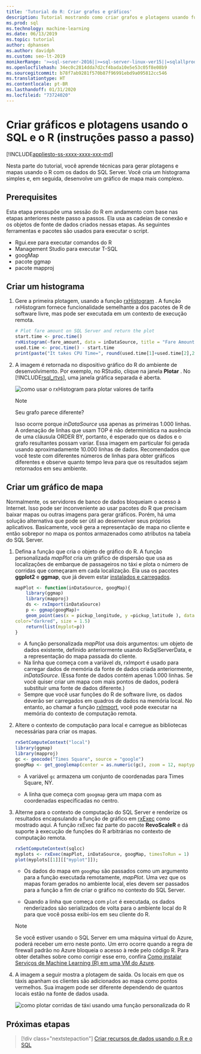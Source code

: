 ```yaml
---
title: 'Tutorial do R: Criar grafos e gráficos'
description: Tutorial mostrando como criar grafos e plotagens usando funções de linguagem do R no SQL Server.
ms.prod: sql
ms.technology: machine-learning
ms.date: 06/13/2019
ms.topic: tutorial
author: dphansen
ms.author: davidph
ms.custom: seo-lt-2019
monikerRange: '>=sql-server-2016||>=sql-server-linux-ver15||=sqlallproducts-allversions'
ms.openlocfilehash: 34ec0c2814dda7d2cf4bada10e5e53c05f8e08b9
ms.sourcegitcommit: b78f7ab9281f570b87f96991ebd9a095812cc546
ms.translationtype: HT
ms.contentlocale: pt-BR
ms.lasthandoff: 01/31/2020
ms.locfileid: "73724020"
---
```

# <a name="create-graphs-and-plots-using-sql-and-r-walkthrough"></a>Criar gráficos e plotagens usando o SQL e o R (instruções passo a passo)
[!INCLUDE[appliesto-ss-xxxx-xxxx-xxx-md](../../includes/appliesto-ss-xxxx-xxxx-xxx-md.md)]

Nesta parte do tutorial, você aprende técnicas para gerar plotagens e mapas usando o R com os dados do SQL Server. Você cria um histograma simples e, em seguida, desenvolve um gráfico de mapa mais complexo.

## <a name="prerequisites"></a>Prerequisites

Esta etapa pressupõe uma sessão do R em andamento com base nas etapas anteriores neste passo a passos. Ela usa as cadeias de conexão e os objetos de fonte de dados criados nessas etapas. As seguintes ferramentas e pacotes são usados para executar o script.

+ Rgui.exe para executar comandos do R
+ Management Studio para executar T-SQL
+ googMap
+ pacote ggmap
+ pacote mapproj

## <a name="create-a-histogram"></a>Criar um histograma

1. Gere a primeira plotagem, usando a função [rxHistogram](https://docs.microsoft.com/r-server/r-reference/revoscaler/rxdatasource) .  A função rxHistogram fornece funcionalidade semelhante a dos pacotes de R de software livre, mas pode ser executada em um contexto de execução remota.

    ```R
    # Plot fare amount on SQL Server and return the plot
    start.time <- proc.time()
    rxHistogram(~fare_amount, data = inDataSource, title = "Fare Amount Histogram")
    used.time <- proc.time() - start.time
    print(paste("It takes CPU Time=", round(used.time[1]+used.time[2],2), " seconds, Elapsed Time=", round(used.time[3],2), " seconds to generate plot.", sep=""))
    ```

2. A imagem é retornada no dispositivo gráfico do R do ambiente de desenvolvimento.  Por exemplo, no RStudio, clique na janela **Plotar** .  No [!INCLUDE[rsql_rtvs](../../includes/rsql-rtvs-md.md)], uma janela gráfica separada é aberta.

    ![como usar o rxHistogram para plotar valores de tarifa](media/rsql-e2e-rxhistogramresult.png "como usar o rxHistogram para plotar valores de tarifa")

    > [!NOTE]
    > Seu grafo parece diferente?
    >  
    > Isso ocorre porque _inDataSource_ usa apenas as primeiras 1.000 linhas. A ordenação de linhas que usam TOP é não determinística na ausência de uma cláusula ORDER BY, portanto, é esperado que os dados e o grafo resultantes possam variar.
    > Essa imagem em particular foi gerada usando aproximadamente 10.000 linhas de dados. Recomendados que você teste com diferentes números de linhas para obter gráficos diferentes e observe quanto tempo leva para que os resultados sejam retornados em seu ambiente.

## <a name="create-a-map-plot"></a>Criar um gráfico de mapa

Normalmente, os servidores de banco de dados bloqueiam o acesso à Internet. Isso pode ser inconveniente ao usar pacotes do R que precisam baixar mapas ou outras imagens para gerar gráficos. Porém, há uma solução alternativa que pode ser útil ao desenvolver seus próprios aplicativos. Basicamente, você gera a representação de mapa no cliente e então sobrepor no mapa os pontos armazenados como atributos na tabela do SQL Server.

1. Defina a função que cria o objeto de gráfico do R. A função personalizada *mapPlot* cria um gráfico de dispersão que usa as localizações de embarque de passageiros no táxi e plota o número de corridas que começaram em cada localização. Ela usa os pacotes **ggplot2** e **ggmap**, que já devem estar [instalados e carregados](walkthrough-data-science-end-to-end-walkthrough.md#add-packages).

    ```R
    mapPlot <- function(inDataSource, googMap){
        library(ggmap)
        library(mapproj)
        ds <- rxImport(inDataSource)
        p <- ggmap(googMap)+
        geom_point(aes(x = pickup_longitude, y =pickup_latitude ), data=ds, alpha =.5,
    color="darkred", size = 1.5)
        return(list(myplot=p))
    }
    ```

    + A função personalizada *mapPlot* usa dois argumentos: um objeto de dados existente, definido anteriormente usando RxSqlServerData, e a representação do mapa passada do cliente.
    + Na linha que começa com a variável *ds*, rxImport é usado para carregar dados de memória da fonte de dados criada anteriormente, *inDataSource*. (Essa fonte de dados contém apenas 1.000 linhas. Se você quiser criar um mapa com mais pontos de dados, poderá substituir uma fonte de dados diferente.)
    + Sempre que você usar funções do R de software livre, os dados deverão ser carregados em quadros de dados na memória local. No entanto, ao chamar a função [rxImport](https://docs.microsoft.com/r-server/r-reference/revoscaler/rximport), você pode executar na memória do contexto de computação remota.

2. Altere o contexto de computação para local e carregue as bibliotecas necessárias para criar os mapas.

    ```R
    rxSetComputeContext("local")
    library(ggmap)
    library(mapproj)
    gc <- geocode("Times Square", source = "google")
    googMap <- get_googlemap(center = as.numeric(gc), zoom = 12, maptype = 'roadmap', color = 'color');
    ```

    + A variável `gc` armazena um conjunto de coordenadas para Times Square, NY.

    + A linha que começa com `googmap` gera um mapa com as coordenadas especificadas no centro.

3. Alterne para o contexto de computação do SQL Server e renderize os resultados encapsulando a função de gráfico em [rxExec](https://docs.microsoft.com/r-server/r-reference/revoscaler/rxexec) como mostrado aqui. A função rxExec faz parte do pacote **RevoScaleR** e dá suporte à execução de funções do R arbitrárias no contexto de computação remota.

    ```R
    rxSetComputeContext(sqlcc)
    myplots <- rxExec(mapPlot, inDataSource, googMap, timesToRun = 1)
    plot(myplots[[1]][["myplot"]]);
    ````

    + Os dados do mapa em `googMap` são passados como um argumento para a função executada remotamente, *mapPlot*. Uma vez que os mapas foram gerados no ambiente local, eles devem ser passados para a função a fim de criar o gráfico no contexto do SQL Server.

    + Quando a linha que começa com `plot` é executada, os dados renderizados são serializados de volta para o ambiente local do R para que você possa exibi-los em seu cliente do R.

    > [!NOTE]
    > Se você estiver usando o SQL Server em uma máquina virtual do Azure, poderá receber um erro neste ponto. Um erro ocorre quando a regra de firewall padrão no Azure bloqueia o acesso à rede pelo código R. Para obter detalhes sobre como corrigir esse erro, confira [Como instalar Serviços de Machine Learning (R) em uma VM do Azure](../install/sql-machine-learning-azure-virtual-machine.md).

4. A imagem a seguir mostra a plotagem de saída. Os locais em que os táxis apanham os clientes são adicionados ao mapa como pontos vermelhos. Sua imagem pode ser diferente dependendo de quantos locais estão na fonte de dados usada.

    ![como plotar corridas de táxi usando uma função personalizada do R](media/rsql-e2e-mapplot.png "como plotar corridas de táxi usando uma função personalizada do R")

## <a name="next-steps"></a>Próximas etapas

> [!div class="nextstepaction"]
> [Criar recursos de dados usando o R e o SQL](walkthrough-create-data-features.md)
